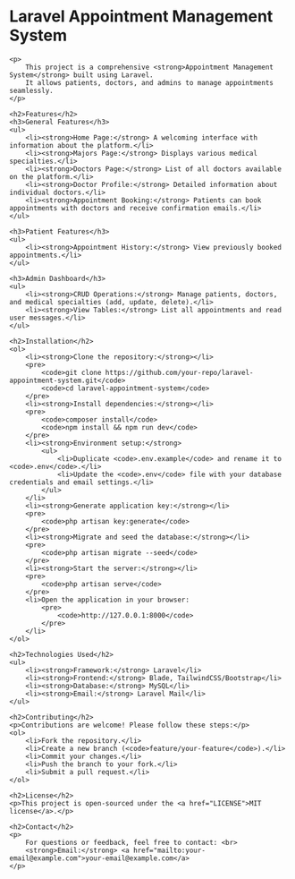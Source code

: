 <!DOCTYPE html>
<html lang="en">
<head>
    <meta charset="UTF-8">
    <meta name="viewport" content="width=device-width, initial-scale=1.0">
    <title>Laravel Appointment Management System</title>
</head>
<body>
    <h1>Laravel Appointment Management System</h1>

    <p>
        This project is a comprehensive <strong>Appointment Management System</strong> built using Laravel. 
        It allows patients, doctors, and admins to manage appointments seamlessly.
    </p>

    <h2>Features</h2>
    <h3>General Features</h3>
    <ul>
        <li><strong>Home Page:</strong> A welcoming interface with information about the platform.</li>
        <li><strong>Majors Page:</strong> Displays various medical specialties.</li>
        <li><strong>Doctors Page:</strong> List of all doctors available on the platform.</li>
        <li><strong>Doctor Profile:</strong> Detailed information about individual doctors.</li>
        <li><strong>Appointment Booking:</strong> Patients can book appointments with doctors and receive confirmation emails.</li>
    </ul>

    <h3>Patient Features</h3>
    <ul>
        <li><strong>Appointment History:</strong> View previously booked appointments.</li>
    </ul>

    <h3>Admin Dashboard</h3>
    <ul>
        <li><strong>CRUD Operations:</strong> Manage patients, doctors, and medical specialties (add, update, delete).</li>
        <li><strong>View Tables:</strong> List all appointments and read user messages.</li>
    </ul>

    <h2>Installation</h2>
    <ol>
        <li><strong>Clone the repository:</strong></li>
        <pre>
            <code>git clone https://github.com/your-repo/laravel-appointment-system.git</code>
            <code>cd laravel-appointment-system</code>
        </pre>
        <li><strong>Install dependencies:</strong></li>
        <pre>
            <code>composer install</code>
            <code>npm install && npm run dev</code>
        </pre>
        <li><strong>Environment setup:</strong>
            <ul>
                <li>Duplicate <code>.env.example</code> and rename it to <code>.env</code>.</li>
                <li>Update the <code>.env</code> file with your database credentials and email settings.</li>
            </ul>
        </li>
        <li><strong>Generate application key:</strong></li>
        <pre>
            <code>php artisan key:generate</code>
        </pre>
        <li><strong>Migrate and seed the database:</strong></li>
        <pre>
            <code>php artisan migrate --seed</code>
        </pre>
        <li><strong>Start the server:</strong></li>
        <pre>
            <code>php artisan serve</code>
        </pre>
        <li>Open the application in your browser:
            <pre>
                <code>http://127.0.0.1:8000</code>
            </pre>
        </li>
    </ol>

    <h2>Technologies Used</h2>
    <ul>
        <li><strong>Framework:</strong> Laravel</li>
        <li><strong>Frontend:</strong> Blade, TailwindCSS/Bootstrap</li>
        <li><strong>Database:</strong> MySQL</li>
        <li><strong>Email:</strong> Laravel Mail</li>
    </ul>

    <h2>Contributing</h2>
    <p>Contributions are welcome! Please follow these steps:</p>
    <ol>
        <li>Fork the repository.</li>
        <li>Create a new branch (<code>feature/your-feature</code>).</li>
        <li>Commit your changes.</li>
        <li>Push the branch to your fork.</li>
        <li>Submit a pull request.</li>
    </ol>

    <h2>License</h2>
    <p>This project is open-sourced under the <a href="LICENSE">MIT license</a>.</p>

    <h2>Contact</h2>
    <p>
        For questions or feedback, feel free to contact: <br>
        <strong>Email:</strong> <a href="mailto:your-email@example.com">your-email@example.com</a>
    </p>
</body>
</html> 